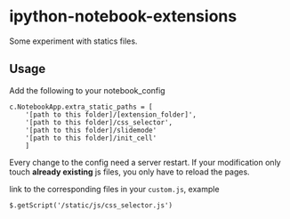 ipython-notebook-extensions
===========================

Some experiment with statics files. 

## Usage

Add the following to your notebook_config

    c.NotebookApp.extra_static_paths = [
        '[path to this folder]/[extension_folder]',
        '[path to this folder]/css_selector',
        '[path to this folder]/slidemode'
        '[path to this folder]/init_cell'
        ]

Every change to the config need a server restart. If your modification only touch **already existing** js files, you only have to reload the pages.

link to the corresponding files in your `custom.js`, example 

    $.getScript('/static/js/css_selector.js')


